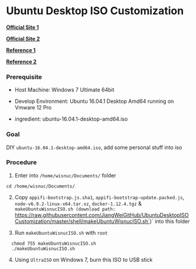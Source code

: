 # Ubuntu Desktop ISO Customization

[**Official Site 1**](https://help.ubuntu.com/community/LiveCDCustomization)

[**Official Site 2**](https://help.ubuntu.com/community/LiveCDCustomizationFromScratch)

[**Reference 1**](https://zyisrad.com/linux-livecd-customization)

[**Reference 2**](https://f37ch.com/index.php/2016/05/16/ubuntu-16-04-custom-livecd-scratch/)

### Prerequisite
+ Host Machine: Windows 7 Ultimate 64bit<p>
+ Develop Environment: Ubuntu 16.04.1 Desktop Amd64 running on Vmware 12 Pro<p>
+ ingredient: ubuntu-16.04.1-desktop-amd64.iso<p>

### Goal
  DIY `ubuntu-16.04.1-desktop-amd64.iso`, add some personal stuff into iso<p>

### Procedure

1. Enter into `/home/wisnuc/Documents/` folder

  `cd /home/wisnuc/Documents/`

2. Copy `appifi-bootstrap.js.sha1`, `appifi-bootstrap-update.packed.js`, `node-v6.9.2-linux-x64.tar.xz`, `docker-1.12.4.tgz` & `makeUbuntuWisnucISO.sh (download path: `https://raw.githubusercontent.com/JiangWeiGitHub/UbuntuDesktopISOCustomization/master/shell/makeUbuntuWisnucISO.sh`)` into this folder

3. Run `makeUbuntuWisnucISO.sh` with `root`

  ```
    chmod 755 makeUbuntuWisnucISO.sh
    ./makeUbuntuWisnucISO.sh
  ```
  
4. Using `UltraISO` on Windows 7, burn this ISO to USB stick
